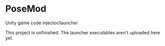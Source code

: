 # PoseMod
Unity game code injector/launcher

This project is unfinished.
The launcher executables aren't uploaded here yet.
